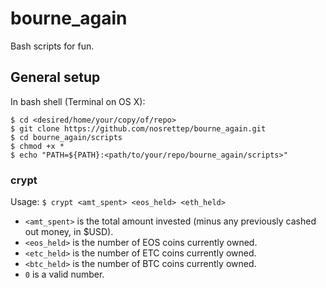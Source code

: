 # bourne_again
Bash scripts for fun.

## General setup
In bash shell (Terminal on OS X):
```
$ cd <desired/home/your/copy/of/repo>
$ git clone https://github.com/nosrettep/bourne_again.git
$ cd bourne_again/scripts
$ chmod +x *
$ echo "PATH=${PATH}:<path/to/your/repo/bourne_again/scripts>"
```
### crypt
Usage: `$ crypt <amt_spent> <eos_held> <eth_held>`
-  `<amt_spent>` is the total amount invested (minus any previously cashed out money, in $USD).
-  `<eos_held>` is the number of EOS coins currently owned.
-  `<etc_held>` is the number of ETC coins currently owned.
-  `<btc_held>` is the number of BTC coins currently owned.
-  `0` is a valid number.

